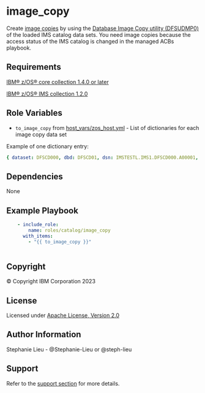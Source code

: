 image_copy
=========

Create [image copies](https://www.ibm.com/docs/en/ims/15.3.0?topic=copies-image-ims-image-copy-utilities) by using the [Database Image Copy utility (DFSUDMP0)](https://www.ibm.com/docs/en/ims/15.3.0?topic=utilities-database-image-copy-utility-dfsudmp0) of the loaded IMS catalog data sets. You need image copies because the access status of the IMS catalog is changed in the managed ACBs playbook.

Requirements
------------

[IBM&reg; z/OS&reg; core collection 1.4.0 or later](https://galaxy.ansible.com/ibm/ibm_zos_core)

[IBM&reg; z/OS&reg; IMS collection 1.2.0](https://galaxy.ansible.com/ibm/ibm_zos_ims)

Role Variables
--------------

- `to_image_copy` from [host_vars/zos_host.yml](host_vars/zos_host.yml) - List of dictionaries for each image copy data set

Example of one dictionary entry:   
  ```yaml
  { dataset: DFSCD000, dbd: DFSCD01, dsn: IMSTESTL.IMS1.DFSCD000.A00001, ddn: DFSCD01A, icdsn: IMSTESTL.DFSCD01.DFSCD01A.IC.CD01A }
  ```

Dependencies
------------

None

Example Playbook
----------------
```yaml
    - include_role:
        name: roles/catalog/image_copy
      with_items: 
        - "{{ to_image_copy }}" 
      
```
Copyright
---------

© Copyright IBM Corporation 2023

License
-------

Licensed under [Apache License, Version 2.0](https://opensource.org/licenses/Apache-2.0)

Author Information
------------------

Stephanie Lieu - @Stephanie-Lieu or @steph-lieu

Support
-------

Refer to the [support section](https://github.com/IBM/z_ansible_collections_samples/blob/master/README.md#support) for more details.
